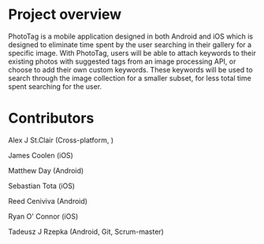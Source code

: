 # Project overview
PhotoTag is a mobile application designed in both Android and iOS which is designed to eliminate time spent by the user searching in their gallery for a specific image. With PhotoTag, users will be able to attach keywords to their existing photos with suggested tags from an image processing API, or choose to add their own custom keywords. These keywords will be used to search through the image collection for a smaller subset, for less total time spent searching for the user. 


# Contributors
Alex J St.Clair (Cross-platform, )

James Coolen (iOS)

Matthew Day (Android)

Sebastian Tota (iOS)

Reed Ceniviva (Android)

Ryan O' Connor (iOS)

Tadeusz J Rzepka (Android, Git, Scrum-master)
